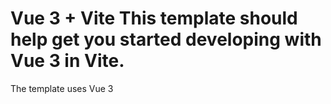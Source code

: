 
# Vue 3 + Vite This template should help get you started developing with Vue 3 in Vite. 
The template uses Vue 3 <script setup> SFCs, check out the [script setup docs](https://v3.vuejs.org/api/sfc-script-setup.html#sfc-script-setup) to learn more.
Learn more about IDE Support for Vue in the [Vue Docs Scaling up Guide](https://vuejs.org/guide/scaling-up/tooling.html#ide-support).
# A simple padel booking system where players can reserve courts online.
Built with Vue.js and Tailwind CSS. 

# Padel-Booking-App
A simple padel booking system where players can reserve courts online. Built with Vue.js and Tailwind CSS.

# Live Demo
👉 [Try it here](https://padelcourt-89fa4.web.app/)

